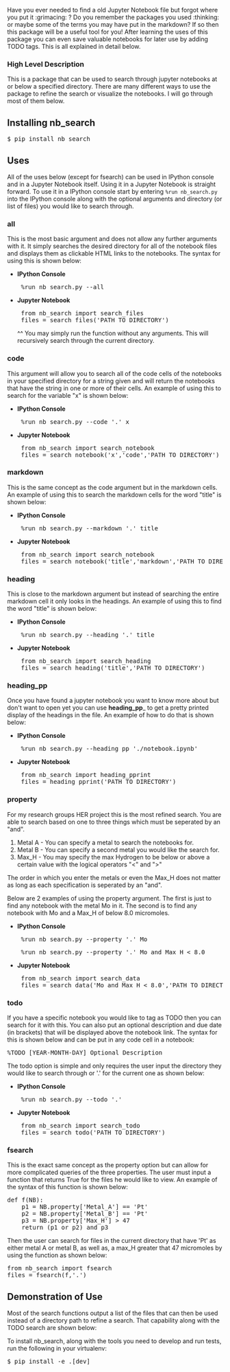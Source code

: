 <p>Have you ever needed to find a old Jupyter Notebook file but forgot where you put it :grimacing: ?  Do you remember the packages you used :thinking: or maybe some of the terms you may have put in the markdown?  If so then this package will be a useful tool for you!  After learning the uses of this package you can even save valuable notebooks for later use by adding TODO tags.  This is all explained in detail below.</p>
<h3>High Level Description</h3>
<p>This is a package that can be used to search through jupyter notebooks at or below a specified directory.  There are many different ways to use the package to refine the search or visualize the notebooks.  I will go through most of them below.</p>
<h2>Installing <strong>nb_search</strong></h2>
<pre lang="bash">$ pip install nb_search
</pre>
<h2>Uses</h2>
<p>All of the uses below (except for fsearch) can be used in IPython console and in a Jupyter Notebook itself.  Using it in a Jupyter Notebook is straight forward.  To use it in a IPython console start by entering <code>%run nb_search.py</code> into the IPython console along with the optional arguments and directory (or list of files) you would like to search through.</p>
<h3>all</h3>
<p>This is the most basic argument and does not allow any further arguments with it.  It simply searches the desired directory for all of the notebook files and displays them as clickable HTML links to the notebooks.  The syntax for using this is shown below:</p>
<ul>
<li>
<p><strong>IPython Console</strong></p>
<pre lang="python3"> <span class="o">%</span><span class="n">run</span> <span class="n">nb_search</span><span class="o">.</span><span class="n">py</span> <span class="o">--</span><span class="nb">all</span>
</pre>
</li>
<li>
<p><strong>Jupyter Notebook</strong></p>
<pre lang="python3"> <span class="kn">from</span> <span class="nn">nb_search</span> <span class="kn">import</span> <span class="n">search_files</span>
 <span class="n">files</span> <span class="o">=</span> <span class="n">search_files</span><span class="p">(</span><span class="s1">'PATH_TO_DIRECTORY'</span><span class="p">)</span>
</pre>
<p>^^ You may simply run the function without any arguments.  This will recursively search through the current directory.</p>
</li>
</ul>
<h3>code</h3>
<p>This argument will allow you to search all of the code cells of the notebooks in your specified directory for a string given and will return the notebooks that have the string in one or more of their cells.  An example of using this to search for the variable "x" is shown below:</p>
<ul>
<li>
<p><strong>IPython Console</strong></p>
<pre lang="python3"> <span class="o">%</span><span class="n">run</span> <span class="n">nb_search</span><span class="o">.</span><span class="n">py</span> <span class="o">--</span><span class="n">code</span> <span class="s1">'.'</span> <span class="n">x</span>
</pre>
</li>
<li>
<p><strong>Jupyter Notebook</strong></p>
<pre lang="python3"> <span class="kn">from</span> <span class="nn">nb_search</span> <span class="kn">import</span> <span class="n">search_notebook</span>
 <span class="n">files</span> <span class="o">=</span> <span class="n">search_notebook</span><span class="p">(</span><span class="s1">'x'</span><span class="p">,</span><span class="s1">'code'</span><span class="p">,</span><span class="s1">'PATH_TO_DIRECTORY'</span><span class="p">)</span>
</pre>
</li>
</ul>
<h3>markdown</h3>
<p>This is the same concept as the code argument but in the markdown cells.<br>
An example of using this to search the markdown cells for the word "title" is shown below:</p>
<ul>
<li>
<p><strong>IPython Console</strong></p>
<pre lang="python3"> <span class="o">%</span><span class="n">run</span> <span class="n">nb_search</span><span class="o">.</span><span class="n">py</span> <span class="o">--</span><span class="n">markdown</span> <span class="s1">'.'</span> <span class="n">title</span>
</pre>
</li>
<li>
<p><strong>Jupyter Notebook</strong></p>
<pre lang="python3"> <span class="kn">from</span> <span class="nn">nb_search</span> <span class="kn">import</span> <span class="n">search_notebook</span>
 <span class="n">files</span> <span class="o">=</span> <span class="n">search_notebook</span><span class="p">(</span><span class="s1">'title'</span><span class="p">,</span><span class="s1">'markdown'</span><span class="p">,</span><span class="s1">'PATH_TO_DIRECTORY'</span><span class="p">)</span>
</pre>
</li>
</ul>
<h3>heading</h3>
<p>This is close to the markdown argument but instead of searching the entire markdown cell it only looks in the headings.  An example of using this to find the word "title" is shown below:</p>
<ul>
<li>
<p><strong>IPython Console</strong></p>
<pre lang="python3"> <span class="o">%</span><span class="n">run</span> <span class="n">nb_search</span><span class="o">.</span><span class="n">py</span> <span class="o">--</span><span class="n">heading</span> <span class="s1">'.'</span> <span class="n">title</span>
</pre>
</li>
<li>
<p><strong>Jupyter Notebook</strong></p>
<pre lang="python3"> <span class="kn">from</span> <span class="nn">nb_search</span> <span class="kn">import</span> <span class="n">search_heading</span>
 <span class="n">files</span> <span class="o">=</span> <span class="n">search_heading</span><span class="p">(</span><span class="s1">'title'</span><span class="p">,</span><span class="s1">'PATH_TO_DIRECTORY'</span><span class="p">)</span>
</pre>
</li>
</ul>
<h3>heading_pp</h3>
<p>Once you have found a jupyter notebook you want to know more about but don't want to open yet you can use <strong>heading_pp</strong>_ to get a pretty printed display of the headings in the file.  An example of how to do that is shown below:</p>
<ul>
<li>
<p><strong>IPython Console</strong></p>
<pre lang="python3"> <span class="o">%</span><span class="n">run</span> <span class="n">nb_search</span><span class="o">.</span><span class="n">py</span> <span class="o">--</span><span class="n">heading_pp</span> <span class="s1">'./notebook.ipynb'</span>
</pre>
</li>
<li>
<p><strong>Jupyter Notebook</strong></p>
<pre lang="python3"> <span class="kn">from</span> <span class="nn">nb_search</span> <span class="kn">import</span> <span class="n">heading_pprint</span>
 <span class="n">files</span> <span class="o">=</span> <span class="n">heading_pprint</span><span class="p">(</span><span class="s1">'PATH_TO_DIRECTORY'</span><span class="p">)</span>
</pre>
</li>
</ul>
<h3>property</h3>
<p>For my research groups HER project this is the most refined search.  You are able to search based on one to three things which must be seperated by an "and".</p>
<ol>
<li>Metal A - You can specify a metal to search the notebooks for.</li>
<li>Metal B - You can specify a second metal you would like the search for.</li>
<li>Max_H - You may specify the max Hydrogen to be below or above a certain value with the logical operators "&lt;" and "&gt;"</li>
</ol>
<p>The order in which you enter the metals or even the Max_H does not matter as long as each specification is seperated by an "and".</p>
<p>Below are 2 examples of using the property argument.  The first is just to find any notebook with the metal Mo in it.  The second is to find any notebook with Mo and a Max_H of below 8.0 micromoles.</p>
<ul>
<li>
<p><strong>IPython Console</strong></p>
<pre lang="python3"> <span class="o">%</span><span class="n">run</span> <span class="n">nb_search</span><span class="o">.</span><span class="n">py</span> <span class="o">--</span><span class="nb">property</span> <span class="s1">'.'</span> <span class="n">Mo</span>
</pre>
<pre lang="python3"> <span class="o">%</span><span class="n">run</span> <span class="n">nb_search</span><span class="o">.</span><span class="n">py</span> <span class="o">--</span><span class="nb">property</span> <span class="s1">'.'</span> <span class="n">Mo</span> <span class="ow">and</span> <span class="n">Max_H</span> <span class="o">&lt;</span> <span class="mf">8.0</span>
</pre>
</li>
<li>
<p><strong>Jupyter Notebook</strong></p>
<pre lang="python3"> <span class="kn">from</span> <span class="nn">nb_search</span> <span class="kn">import</span> <span class="n">search_data</span>
 <span class="n">files</span> <span class="o">=</span> <span class="n">search_data</span><span class="p">(</span><span class="s1">'Mo and Max_H &lt; 8.0'</span><span class="p">,</span><span class="s1">'PATH_TO_DIRECTORY'</span><span class="p">)</span>
</pre>
</li>
</ul>
<h3>todo</h3>
<p>If you have a specific notebook you would like to tag as TODO then you can search for it with this.  You can also put an optional description and due date (in brackets) that will be displayed above the notebook link.  The syntax for this is shown below and can be put in any code cell in a notebook:</p>
<pre lang="python3"><span class="o">%</span><span class="n">TODO</span> <span class="p">[</span><span class="n">YEAR</span><span class="o">-</span><span class="n">MONTH</span><span class="o">-</span><span class="n">DAY</span><span class="p">]</span> <span class="n">Optional</span> <span class="n">Description</span>
</pre>
<p>The todo option is simple and only requires the user input the directory they would like to search through or '.' for the current one as shown below:</p>
<ul>
<li>
<p><strong>IPython Console</strong></p>
<pre lang="python3"> <span class="o">%</span><span class="n">run</span> <span class="n">nb_search</span><span class="o">.</span><span class="n">py</span> <span class="o">--</span><span class="n">todo</span> <span class="s1">'.'</span>
</pre>
</li>
<li>
<p><strong>Jupyter Notebook</strong></p>
<pre lang="python3"> <span class="kn">from</span> <span class="nn">nb_search</span> <span class="kn">import</span> <span class="n">search_todo</span>
 <span class="n">files</span> <span class="o">=</span> <span class="n">search_todo</span><span class="p">(</span><span class="s1">'PATH_TO_DIRECTORY'</span><span class="p">)</span>
</pre>
</li>
</ul>
<h3>fsearch</h3>
<p>This is the exact same concept as the property option but can allow for more complicated queries of the three properties.  The user must input a function that returns True for the files he would like to view.  An example of the syntax of this function is shown below:</p>
<pre lang="python3"><span class="k">def</span> <span class="nf">f</span><span class="p">(</span><span class="n">NB</span><span class="p">):</span>
    <span class="n">p1</span> <span class="o">=</span> <span class="n">NB</span><span class="o">.</span><span class="n">property</span><span class="p">[</span><span class="s1">'Metal_A'</span><span class="p">]</span> <span class="o">==</span> <span class="s1">'Pt'</span>
    <span class="n">p2</span> <span class="o">=</span> <span class="n">NB</span><span class="o">.</span><span class="n">property</span><span class="p">[</span><span class="s1">'Metal_B'</span><span class="p">]</span> <span class="o">==</span> <span class="s1">'Pt'</span>
    <span class="n">p3</span> <span class="o">=</span> <span class="n">NB</span><span class="o">.</span><span class="n">property</span><span class="p">[</span><span class="s1">'Max_H'</span><span class="p">]</span> <span class="o">&gt;</span> <span class="mi">47</span>
    <span class="k">return</span> <span class="p">(</span><span class="n">p1</span> <span class="ow">or</span> <span class="n">p2</span><span class="p">)</span> <span class="ow">and</span> <span class="n">p3</span>
</pre>
<p>Then the user can search for files in the current directory that have 'Pt' as either metal A or metal B, as well as, a max_H greater that 47 micromoles by using the function as shown below:</p>
<pre lang="python3"><span class="kn">from</span> <span class="nn">nb_search</span> <span class="kn">import</span> <span class="n">fsearch</span>
<span class="n">files</span> <span class="o">=</span> <span class="n">fsearch</span><span class="p">(</span><span class="n">f</span><span class="p">,</span><span class="s1">'.'</span><span class="p">)</span>
</pre>
<h2>Demonstration of Use</h2>
<p>Most of the search functions output a list of the files that can then be used instead of a directory path to refine a search.  That capability along with the TODO search are shown below:</p>

<p>To install nb_search, along with the tools you need to develop and run tests, run the following in your virtualenv:</p>
<pre lang="bash">$ pip install -e .<span class="o">[</span>dev<span class="o">]</span>
</pre>

          